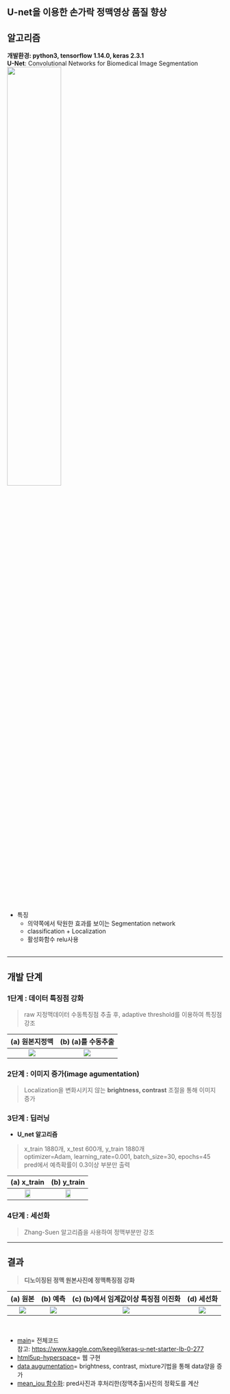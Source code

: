 ## U-net을 이용한 손가락 정맥영상 품질 향상  

## 알고리즘  
__개발환경: python3, tensorflow 1.14.0, keras 2.3.1__    
__U-Net__: Convolutional Networks for Biomedical Image Segmentation  
<img src="https://user-images.githubusercontent.com/57060127/89655110-90c2bf00-d904-11ea-9250-1dae9deea8cb.JPG" width="50%">  
* 특징  
  - 의약쪽에서 탁원한 효과를 보이는 Segmentation network  
  - classification + Localization  
  - 활성화함수 relu사용  
  <br>
  

---------------------------------------------------------------------


## 개발 단계
### 1단계 : 데이터 특징점 강화  
<p>
  
> raw 지정맥데이터 수동특징점 추출 후, adaptive threshold를 이용하여 특징점 강조   
   
   
(a) __원본지정맥__ |  (b) __(a)를 수동추출__ |
:------------------------------------:|:-------------------------:|
<img src="https://user-images.githubusercontent.com/57060127/86255296-e8795680-bbf1-11ea-95c9-d8af8b8534f1.jpg">  | <img src="https://user-images.githubusercontent.com/57060127/86255546-32fad300-bbf2-11ea-8f59-d7019f45d9df.jpeg">  
<p>
 
### 2단계 : 이미지 증가(image agumentation)  
<p>
  
> Localization을 변화시키지 않는 __brightness, contrast__ 조절을 통해 이미지 증가  
### 3단계 : 딥러닝  
<p>
  
- __U_net 알고리즘__  
> x_train 1880개, x_test 600개, y_train 1880개  
> optimizer=Adam, learning_rate=0.001, batch_size=30, epochs=45   
> pred에서 예측확률이 0.3이상 부분만 출력    
   
(a) __x_train__ |  (b) __y_train__ | 
:------------------------------------:|:-------------------------:|
<img src="https://user-images.githubusercontent.com/57060127/89191583-192c2180-d5de-11ea-8597-22f691eed448.JPG" width="40%">  | <img src="https://user-images.githubusercontent.com/57060127/89191580-18938b00-d5de-11ea-905a-afdc52f102bb.JPG" width="40%">  
<p>

### 4단계 : 세선화  
> Zhang-Suen 알고리즘을 사용하여 정맥부분만 강조   
<p>
 
  
---------------------------------------------------------------------------------
## 결과  
  
> __디노이징된 정맥 원본사진에 정맥특징점 강화__      
 
(a) __원본__ |  (b) __예측__ | (c) __(b)에서 임계값이상 특징점 이진화__ |  (d) __세선화__
:------------------------------------:|:-------------------------:|:--------------------------:|:----------------------------:
![](https://user-images.githubusercontent.com/57060127/86254185-6fc5ca80-bbf0-11ea-95c0-b5e69eb57521.jpg)  |  ![](https://user-images.githubusercontent.com/57060127/86254553-efec3000-bbf0-11ea-9bd4-e90a98270d6f.jpg)  |  ![](https://user-images.githubusercontent.com/57060127/86254701-2629af80-bbf1-11ea-8fb1-bbc4c9ad926d.jpg)  |  ![](https://user-images.githubusercontent.com/57060127/86254716-2e81ea80-bbf1-11ea-82ee-72c7d823c870.jpg)  
<br>



- [main](https://github.com/Jimin980921/Vein_deblurring/blob/master/main/denselayer_based_Unet.ipynb)= 전체코드  
참고: https://www.kaggle.com/keegil/keras-u-net-starter-lb-0-277  
- [html5up-hyperspace](https://github.com/Jimin980921/Vein_deblurring/tree/master/html5up-hyperspace)= 웹 구현  
- [data augumentation](https://github.com/Jimin980921/Vein_deblurring/blob/master/data%20augmentation.ipynb)= brightness, contrast, mixture기법을 통해 data양을 증가  
- [mean_iou 함수화](https://github.com/Jimin980921/Vein_deblurring/blob/master/mean_iou%20%ED%95%A8%EC%88%98%ED%99%94.ipynb): pred사진과 후처리한(정맥추출)사진의 정확도를 계산  
